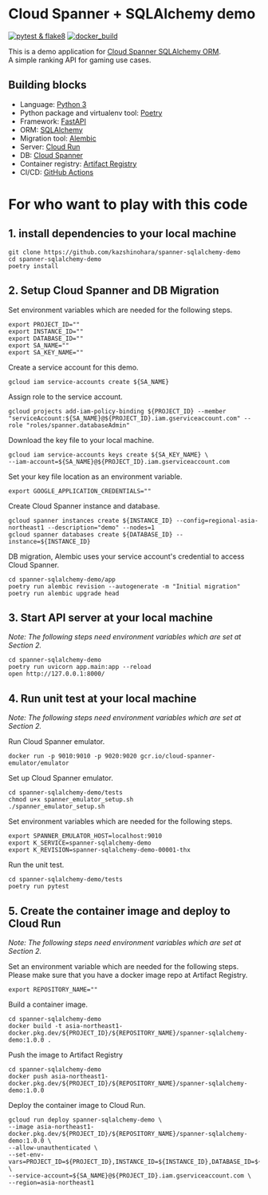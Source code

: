 # Cloud Spanner + SQLAlchemy demo 
[![pytest & flake8](https://github.com/cloudspannerecosystem/spanner-sqlalchemy-demo/actions/workflows/pytest_flake8.yaml/badge.svg)](https://github.com/cloudspannerecosystem/spanner-sqlalchemy-demo/actions/workflows/pytest_flake8.yaml)
[![docker_build](https://github.com/cloudspannerecosystem/spanner-sqlalchemy-demo/actions/workflows/docker_build.yaml/badge.svg)](https://github.com/cloudspannerecosystem/spanner-sqlalchemy-demo/actions/workflows/docker_build.yaml)  

This is a demo application for [Cloud Spanner SQLAlchemy ORM](https://github.com/googleapis/python-spanner-sqlalchemy).  
A simple ranking API for gaming use cases.

## Building blocks
* Language: [Python 3](https://docs.python.org/3/)
* Python package and virtualenv tool: [Poetry](https://github.com/python-poetry/poetry)
* Framework: [FastAPI](https://fastapi.tiangolo.com/)
* ORM: [SQLAlchemy](https://www.sqlalchemy.org/)
* Migration tool: [Alembic](https://alembic.sqlalchemy.org/en/latest/)
* Server: [Cloud Run](https://cloud.google.com/run/)
* DB: [Cloud Spanner](https://cloud.google.com/spanner/)
* Container registry: [Artifact Registry](https://cloud.google.com/artifact-registry/)
* CI/CD: [GitHub Actions](https://github.co.jp/features/actions) 

# For who want to play with this code
## 1. install dependencies to your local machine
```shell
git clone https://github.com/kazshinohara/spanner-sqlalchemy-demo
cd spanner-sqlalchemy-demo
poetry install
```

## 2. Setup Cloud Spanner and DB Migration
Set environment variables which are needed for the following steps.
```shell
export PROJECT_ID=""
export INSTANCE_ID=""
export DATABASE_ID=""
export SA_NAME=""
export SA_KEY_NAME=""
```

Create a service account for this demo.
```shell
gcloud iam service-accounts create ${SA_NAME}
```

Assign role to the service account. 
```shell
gcloud projects add-iam-policy-binding ${PROJECT_ID} --member "serviceAccount:${SA_NAME}@${PROJECT_ID}.iam.gserviceaccount.com" --role "roles/spanner.databaseAdmin"
```

Download the key file to your local machine.
```shell
gcloud iam service-accounts keys create ${SA_KEY_NAME} \
--iam-account=${SA_NAME}@${PROJECT_ID}.iam.gserviceaccount.com
```

Set your key file location as an environment variable.
```shell
export GOOGLE_APPLICATION_CREDENTIALS=""
```

Create Cloud Spanner instance and database.
```shell
gcloud spanner instances create ${INSTANCE_ID} --config=regional-asia-northeast1 --description="demo" --nodes=1
gcloud spanner databases create ${DATABASE_ID} --instance=${INSTANCE_ID}
```

DB migration, Alembic uses your service account's credential to access Cloud Spanner.
```shell
cd spanner-sqlalchemy-demo/app
poetry run alembic revision --autogenerate -m "Initial migration"
poetry run alembic upgrade head
```

## 3. Start API server at your local machine
*Note: The following steps need environment variables which are set at Section 2.*

```shell
cd spanner-sqlalchemy-demo
poetry run uvicorn app.main:app --reload
open http://127.0.0.1:8000/
```

## 4. Run unit test at your local machine
*Note: The following steps need environment variables which are set at Section 2.*

Run Cloud Spanner emulator.
```shell
docker run -p 9010:9010 -p 9020:9020 gcr.io/cloud-spanner-emulator/emulator
```

Set up Cloud Spanner emulator.
```shell
cd spanner-sqlalchemy-demo/tests
chmod u+x spanner_emulator_setup.sh
./spanner_emulator_setup.sh
```

Set environment variables which are needed for the following steps.
```shell
export SPANNER_EMULATOR_HOST=localhost:9010
export K_SERVICE=spanner-sqlalchemy-demo
export K_REVISION=spanner-sqlalchemy-demo-00001-thx
```

Run the unit test.
```shell
cd spanner-sqlalchemy-demo/tests
poetry run pytest
```

## 5. Create the container image and deploy to Cloud Run
*Note: The following steps need environment variables which are set at Section 2.*

Set an environment variable which are needed for the following steps.  
Please make sure that you have a docker image repo at Artifact Registry.
```shell
export REPOSITORY_NAME=""
```

Build a container image.
```shell
cd spanner-sqlalchemy-demo 
docker build -t asia-northeast1-docker.pkg.dev/${PROJECT_ID}/${REPOSITORY_NAME}/spanner-sqlalchemy-demo:1.0.0 .
```

Push the image to Artifact Registry
```shell
cd spanner-sqlalchemy-demo 
docker push asia-northeast1-docker.pkg.dev/${PROJECT_ID}/${REPOSITORY_NAME}/spanner-sqlalchemy-demo:1.0.0
```

Deploy the container image to Cloud Run.
```shell
gcloud run deploy spanner-sqlalchemy-demo \
--image asia-northeast1-docker.pkg.dev/${PROJECT_ID}/${REPOSITORY_NAME}/spanner-sqlalchemy-demo:1.0.0 \
--allow-unauthenticated \
--set-env-vars=PROJECT_ID=${PROJECT_ID},INSTANCE_ID=${INSTANCE_ID},DATABASE_ID=${DATABASE_ID} \
--service-account=${SA_NAME}@${PROJECT_ID}.iam.gserviceaccount.com \
--region=asia-northeast1
```

